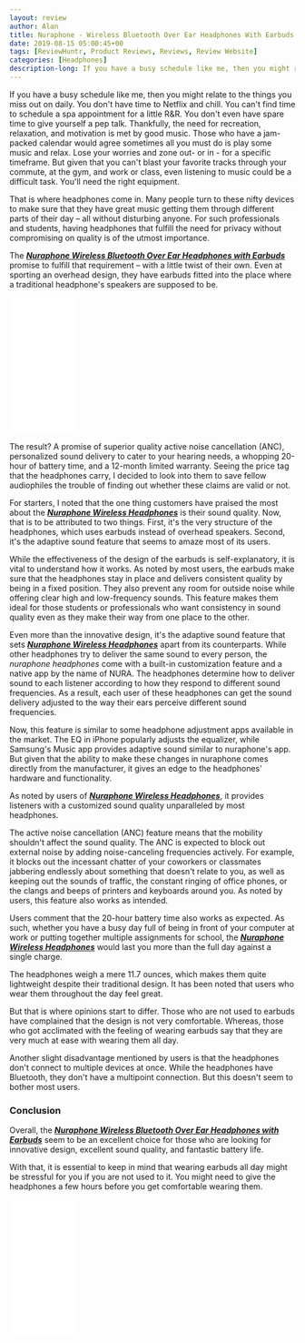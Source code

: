 ```yaml
---
layout: review
author: Alan
title: Nuraphone - Wireless Bluetooth Over Ear Headphones With Earbuds - Review
date: 2019-08-15 05:00:45+00
tags: [ReviewHuntr, Product Reviews, Reviews, Review Website]
categories: [Headphones]
description-long: If you have a busy schedule like me, then you might relate to the things you miss out on daily. You don't have time to Netflix and chill. You can't find time to schedule a spa appointment for a little R&amp;R. You don't even have spare time to give yourself a pep talk. Thankfully, the need for recreation, relaxation, and motivation is met by good music. Those who have a jam-packed calendar would agree sometimes all you must do is play some music and relax. Lose your worries and zone out- or in - for a specific timeframe. But given that you can't blast your favorite tracks through your commute, at the gym, and work or class, even listening to music could be a difficult task. You'll need the right equipment.
---
```


If you have a busy schedule like me, then you might relate to the things you miss out on daily. You don't have time to Netflix and chill. You can't find time to schedule a spa appointment for a little R&R. You don't even have spare time to give yourself a pep talk. Thankfully, the need for recreation, relaxation, and motivation is met by good music. Those who have a jam-packed calendar would agree sometimes all you must do is play some music and relax. Lose your worries and zone out- or in - for a specific timeframe. But given that you can't blast your favorite tracks through your commute, at the gym, and work or class, even listening to music could be a difficult task. You'll need the right equipment.

That is where headphones come in. Many people turn to these nifty devices to make sure that they have great music getting them through different parts of their day – all without disturbing anyone. For such professionals and students, having headphones that fulfill the need for privacy without compromising on quality is of the utmost importance.

The [***Nuraphone Wireless Bluetooth Over Ear Headphones with Earbuds***](https://www.amazon.com/nuraphone-Bluetooth-Headphones-Personalized-Cancellation/dp/B076X4KH11/ref=as_li_ss_tl?keywords=high+end+headphones&qid=1565733161&s=gateway&sr=8-7&linkCode=ll1&tag=mrpowerscript-20&linkId=7aef8cbdeb3b4e885180ce5ce611884a&language=en_US) promise to fulfill that requirement – with a little twist of their own. Even at sporting an overhead design, they have earbuds fitted into the place where a traditional headphone's speakers are supposed to be.

<iframe style="width:120px;height:240px;" marginwidth="0" marginheight="0" scrolling="no" frameborder="0" src="//ws-na.amazon-adsystem.com/widgets/q?ServiceVersion=20070822&OneJS=1&Operation=GetAdHtml&MarketPlace=US&source=ss&ref=as_ss_li_til&ad_type=product_link&tracking_id=mrpowerscript-20&language=en_US&marketplace=amazon&region=US&placement=B076X4KH11&asins=B076X4KH11&linkId=c6d828b550b58eb27003278a87b7afb7&show_border=true&link_opens_in_new_window=true"></iframe>

The result? A promise of superior quality active noise cancellation (ANC), personalized sound delivery to cater to your hearing needs, a whopping 20-hour of battery time, and a 12-month limited warranty. Seeing the price tag that the headphones carry, I decided to look into them to save fellow audiophiles the trouble of finding out whether these claims are valid or not.

For starters, I noted that the one thing customers have praised the most about the [***Nuraphone Wireless Headphones***](https://www.amazon.com/nuraphone-Bluetooth-Headphones-Personalized-Cancellation/dp/B076X4KH11/ref=as_li_ss_tl?keywords=high+end+headphones&qid=1565733161&s=gateway&sr=8-7&linkCode=ll1&tag=mrpowerscript-20&linkId=7aef8cbdeb3b4e885180ce5ce611884a&language=en_US) is their sound quality. Now, that is to be attributed to two things. First, it's the very structure of the headphones, which uses earbuds instead of overhead speakers. Second, it's the adaptive sound feature that seems to amaze most of its users.

While the effectiveness of the design of the earbuds is self-explanatory, it is vital to understand how it works. As noted by most users, the earbuds make sure that the headphones stay in place and delivers consistent quality by being in a fixed position. They also prevent any room for outside noise while offering clear high and low-frequency sounds. This feature makes them ideal for those students or professionals who want consistency in sound quality even as they make their way from one place to the other.

Even more than the innovative design, it's the adaptive sound feature that sets [***Nuraphone Wireless Headphones***](https://www.amazon.com/nuraphone-Bluetooth-Headphones-Personalized-Cancellation/dp/B076X4KH11/ref=as_li_ss_tl?keywords=high+end+headphones&qid=1565733161&s=gateway&sr=8-7&linkCode=ll1&tag=mrpowerscript-20&linkId=7aef8cbdeb3b4e885180ce5ce611884a&language=en_US) apart from its counterparts. While other headphones try to deliver the same sound to every person, the *nuraphone headphones* come with a built-in customization feature and a native app by the name of NURA. The headphones determine how to deliver sound to each listener according to how they respond to different sound frequencies. As a result, each user of these headphones can get the sound delivery adjusted to the way their ears perceive different sound frequencies.

Now, this feature is similar to some headphone adjustment apps available in the market. The EQ in iPhone popularly adjusts the equalizer, while Samsung's Music app provides adaptive sound similar to nuraphone's app. But given that the ability to make these changes in nuraphone comes directly from the manufacturer, it gives an edge to the headphones' hardware and functionality.

As noted by users of [***Nuraphone Wireless Headphones***](https://www.amazon.com/nuraphone-Bluetooth-Headphones-Personalized-Cancellation/dp/B076X4KH11/ref=as_li_ss_tl?keywords=high+end+headphones&qid=1565733161&s=gateway&sr=8-7&linkCode=ll1&tag=mrpowerscript-20&linkId=7aef8cbdeb3b4e885180ce5ce611884a&language=en_US), it provides listeners with a customized sound quality unparalleled by most headphones.

The active noise cancellation (ANC) feature means that the mobility shouldn't affect the sound quality. The ANC is expected to block out external noise by adding noise-canceling frequencies actively. For example, it blocks out the incessant chatter of your coworkers or classmates jabbering endlessly about something that doesn't relate to you, as well as keeping out the sounds of traffic, the constant ringing of office phones, or the clangs and beeps of printers and keyboards around you. As noted by users, this feature also works as intended.

Users comment that the 20-hour battery time also works as expected. As such, whether you have a busy day full of being in front of your computer at work or putting together multiple assignments for school, the [***Nuraphone Wireless Headphones***](https://www.amazon.com/nuraphone-Bluetooth-Headphones-Personalized-Cancellation/dp/B076X4KH11/ref=as_li_ss_tl?keywords=high+end+headphones&qid=1565733161&s=gateway&sr=8-7&linkCode=ll1&tag=mrpowerscript-20&linkId=7aef8cbdeb3b4e885180ce5ce611884a&language=en_US) would last you more than the full day against a single charge.

The headphones weigh a mere 11.7 ounces, which makes them quite lightweight despite their traditional design. It has been noted that users who wear them throughout the day feel great.

But that is where opinions start to differ. Those who are not used to earbuds have complained that the design is not very comfortable. Whereas, those who got acclimated with the feeling of wearing earbuds say that they are very much at ease with wearing them all day.

Another slight disadvantage mentioned by users is that the headphones don't connect to multiple devices at once. While the headphones have Bluetooth, they don't have a multipoint connection. But this doesn't seem to bother most users.

### Conclusion

Overall, the  [***Nuraphone Wireless Bluetooth Over Ear Headphones with Earbuds***](https://www.amazon.com/nuraphone-Bluetooth-Headphones-Personalized-Cancellation/dp/B076X4KH11/ref=as_li_ss_tl?keywords=high+end+headphones&qid=1565733161&s=gateway&sr=8-7&linkCode=ll1&tag=mrpowerscript-20&linkId=7aef8cbdeb3b4e885180ce5ce611884a&language=en_US) seem to be an excellent choice for those who are looking for innovative design, excellent sound quality, and fantastic battery life.

With that, it is essential to keep in mind that wearing earbuds all day might be stressful for you if you are not used to it. You might need to give the headphones a few hours before you get comfortable wearing them.

<iframe style="width:120px;height:240px;" marginwidth="0" marginheight="0" scrolling="no" frameborder="0" src="//ws-na.amazon-adsystem.com/widgets/q?ServiceVersion=20070822&OneJS=1&Operation=GetAdHtml&MarketPlace=US&source=ss&ref=as_ss_li_til&ad_type=product_link&tracking_id=mrpowerscript-20&language=en_US&marketplace=amazon&region=US&placement=B076X4KH11&asins=B076X4KH11&linkId=c6d828b550b58eb27003278a87b7afb7&show_border=true&link_opens_in_new_window=true"></iframe>
